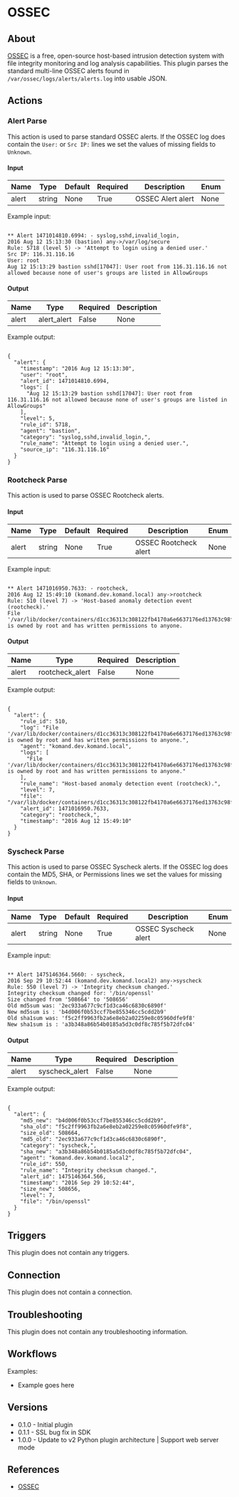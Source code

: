 
# OSSEC

## About

[OSSEC](https://ossec.github.io/) is a free, open-source host-based intrusion detection system with file integrity monitoring and log analysis capabilities.
This plugin parses the standard multi-line OSSEC alerts found in `/var/ossec/logs/alerts/alerts.log` into usable JSON.

## Actions

### Alert Parse

This action is used to parse standard OSSEC alerts. If the OSSEC log does contain the `User:` or `Src IP:` lines we set the values of missing fields to `Unknown`.

#### Input

|Name|Type|Default|Required|Description|Enum|
|----|----|-------|--------|-----------|----|
|alert|string|None|True|OSSEC Alert alert|None|

Example input:

```

** Alert 1471014810.6994: - syslog,sshd,invalid_login,
2016 Aug 12 15:13:30 (bastion) any->/var/log/secure
Rule: 5718 (level 5) -> 'Attempt to login using a denied user.'
Src IP: 116.31.116.16
User: root
Aug 12 15:13:29 bastion sshd[17047]: User root from 116.31.116.16 not allowed because none of user's groups are listed in AllowGroups

```

#### Output

|Name|Type|Required|Description|
|----|----|--------|-----------|
|alert|alert_alert|False|None|

Example output:

```

{
  "alert": {
    "timestamp": "2016 Aug 12 15:13:30",
    "user": "root",
    "alert_id": 1471014810.6994,
    "logs": [
      "Aug 12 15:13:29 bastion sshd[17047]: User root from 116.31.116.16 not allowed because none of user's groups are listed in AllowGroups"
    ],
    "level": 5,
    "rule_id": 5718,
    "agent": "bastion",
    "category": "syslog,sshd,invalid_login,",
    "rule_name": "Attempt to login using a denied user.",
    "source_ip": "116.31.116.16"
  }
}

```

### Rootcheck Parse

This action is used to parse OSSEC Rootcheck alerts.

#### Input

|Name|Type|Default|Required|Description|Enum|
|----|----|-------|--------|-----------|----|
|alert|string|None|True|OSSEC Rootcheck alert|None|

Example input:

```

** Alert 1471016950.7633: - rootcheck,
2016 Aug 12 15:49:10 (komand.dev.komand.local) any->rootcheck
Rule: 510 (level 7) -> 'Host-based anomaly detection event (rootcheck).'
File '/var/lib/docker/containers/d1cc36313c308122fb4170a6e6637176ed13763c98f7ef1473470ddc800c054b/hostconfig.json' is owned by root and has written permissions to anyone.

```

#### Output

|Name|Type|Required|Description|
|----|----|--------|-----------|
|alert|rootcheck_alert|False|None|

Example output:

```

{
  "alert": {
    "rule_id": 510,
    "log": "File '/var/lib/docker/containers/d1cc36313c308122fb4170a6e6637176ed13763c98f7ef1473470ddc800c054b/hostconfig.json' is owned by root and has written permissions to anyone.",
    "agent": "komand.dev.komand.local",
    "logs": [
      "File '/var/lib/docker/containers/d1cc36313c308122fb4170a6e6637176ed13763c98f7ef1473470ddc800c054b/hostconfig.json' is owned by root and has written permissions to anyone."
    ],
    "rule_name": "Host-based anomaly detection event (rootcheck).",
    "level": 7,
    "file": "/var/lib/docker/containers/d1cc36313c308122fb4170a6e6637176ed13763c98f7ef1473470ddc800c054b/hostconfig.json",
    "alert_id": 1471016950.7633,
    "category": "rootcheck,",
    "timestamp": "2016 Aug 12 15:49:10"
  }
}

```

### Syscheck Parse

This action is used to parse OSSEC Syscheck alerts. If the OSSEC log does contain the MD5, SHA, or Permissions lines we set the values for missing fields to `Unknown`.

#### Input

|Name|Type|Default|Required|Description|Enum|
|----|----|-------|--------|-----------|----|
|alert|string|None|True|OSSEC Syscheck alert|None|

Example input:

```

** Alert 1475146364.5660: - syscheck,
2016 Sep 29 10:52:44 (komand.dev.komand.local2) any->syscheck
Rule: 550 (level 7) -> 'Integrity checksum changed.'
Integrity checksum changed for: '/bin/openssl'
Size changed from '508664' to '508656'
Old md5sum was: '2ec933a677c9cf1d3ca46c6830c6890f'
New md5sum is : 'b4d006f0b53ccf7be855346cc5cdd2b9'
Old sha1sum was: 'f5c2ff9963fb2a6e8eb2a02259e8c05960dfe9f8'
New sha1sum is : 'a3b348a86b54b0185a5d3c0df8c785f5b72dfc04'

```

#### Output

|Name|Type|Required|Description|
|----|----|--------|-----------|
|alert|syscheck_alert|False|None|

Example output:

```

{
  "alert": {
    "md5_new": "b4d006f0b53ccf7be855346cc5cdd2b9",
    "sha_old": "f5c2ff9963fb2a6e8eb2a02259e8c05960dfe9f8",
    "size_old": 508664,
    "md5_old": "2ec933a677c9cf1d3ca46c6830c6890f",
    "category": "syscheck,",
    "sha_new": "a3b348a86b54b0185a5d3c0df8c785f5b72dfc04",
    "agent": "komand.dev.komand.local2",
    "rule_id": 550,
    "rule_name": "Integrity checksum changed.",
    "alert_id": 1475146364.566,
    "timestamp": "2016 Sep 29 10:52:44",
    "size_new": 508656,
    "level": 7,
    "file": "/bin/openssl"
  }
}

```

## Triggers

This plugin does not contain any triggers.

## Connection

This plugin does not contain a connection.

## Troubleshooting

This plugin does not contain any troubleshooting information.

## Workflows

Examples:

* Example goes here

## Versions

* 0.1.0 - Initial plugin
* 0.1.1 - SSL bug fix in SDK
* 1.0.0 - Update to v2 Python plugin architecture | Support web server mode

## References

* [OSSEC](https://ossec.github.io/)
